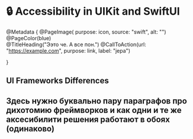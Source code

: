 # 🔒 Accessibility in UIKit and SwiftUI



@Metadata {
    @PageImage(
        purpose: icon, 
        source: "swift", 
        alt: "")
    @PageColor(blue)    
    @TitleHeading("Ээто че. А все пон.")
    @CallToAction(url: "https://example.com", purpose: link, label: "jepa")

}

## UI Frameworks Differences

## Здесь нужно буквально пару параграфов про дихотомию фреймворков и как одни и те же аксесибилити решения работают в обоях (одинаково)
